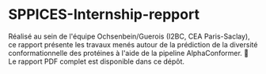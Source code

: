 # SPPICES-Internship-repport
Réalisé au sein de l'équipe Ochsenbein/Guerois (I2BC, CEA Paris-Saclay), ce rapport présente les travaux menés autour de la prédiction de la diversité conformationnelle des protéines à l'aide de la pipeline AlphaConformer. 📎 Le rapport PDF complet est disponible dans ce dépôt.
